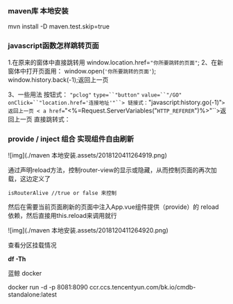 ### maven库 本地安装

mvn install -D maven.test.skip=true



### javascript函数怎样跳转页面

1.在原来的窗体中直接跳转用
window.location.href=``"你所要跳转的页面"``;
2、在新窗体中打开页面用：
window.open(``'你所要跳转的页面'``);
window.history.back(-1);返回上一页

3、一些用法
按钮式：
`"pclog"` `type=``"button"` `value=``"/GO"` `onClick=``"location.href='连接地址'"``>
链接式：`"javascript:history.go(-1)"``>返回上一页
< a href=``"<%=Request.ServerVariables("``HTTP_REFERER``")%>"``>返回上一页
直接跳转式：<script>window.location.href='连接地址';</script>



### provide / inject 组合 实现组件自由刷新

![img](./maven 本地安装.assets/2018120411264919.png)

通过声明reload方法，控制router-view的显示或隐藏，从而控制页面的再次加载，这边定义了

```
isRouterAlive //true or false 来控制
```

然后在需要当前页面刷新的页面中注入App.vue组件提供（provide）的 reload 依赖，然后直接用this.reload来调用就行

![img](./maven 本地安装.assets/2018120411264920.png)



查看分区挂载情况

**df -Th** 



蓝鲸 docker

docker run -d -p 8081:8090 ccr.ccs.tencentyun.com/bk.io/cmdb-standalone:latest